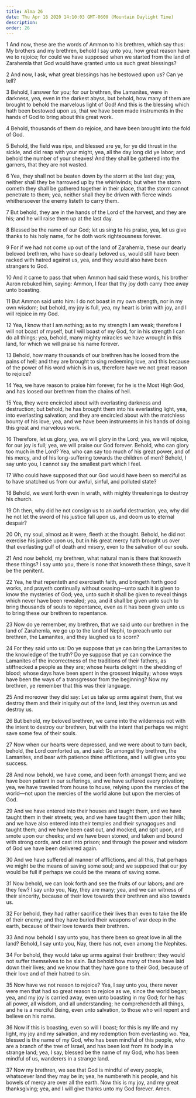 ```yaml
---
title: Alma 26
date: Thu Apr 16 2020 14:10:03 GMT-0600 (Mountain Daylight Time)
description: 
order: 26
---
```


<p>
  1 And now, these are the words of Ammon to his brethren, which say thus: My
  brothers and my brethren, behold I say unto you, how great reason have we to
  rejoice; for could we have supposed when we started from the land of Zarahemla
  that God would have granted unto us such great blessings?
</p>
<p>
  2 And now, I ask, what great blessings has he bestowed upon us? Can ye tell?
</p>
<p>
  3 Behold, I answer for you; for our brethren, the Lamanites, were in darkness,
  yea, even in the darkest abyss, but behold, how many of them are brought to
  behold the marvelous light of God! And this is the blessing which hath been
  bestowed upon us, that we have been made instruments in the hands of God to
  bring about this great work.
</p>
<p>
  4 Behold, thousands of them do rejoice, and have been brought into the fold of
  God.
</p>
<p>
  5 Behold, the field was ripe, and blessed are ye, for ye did thrust in the
  sickle, and did reap with your might, yea, all the day long did ye labor; and
  behold the number of your sheaves! And they shall be gathered into the
  garners, that they are not wasted.
</p>
<p>
  6 Yea, they shall not be beaten down by the storm at the last day; yea,
  neither shall they be harrowed up by the whirlwinds; but when the storm cometh
  they shall be gathered together in their place, that the storm cannot
  penetrate to them; yea, neither shall they be driven with fierce winds
  whithersoever the enemy listeth to carry them.
</p>
<p>
  7 But behold, they are in the hands of the Lord of the harvest, and they are
  his; and he will raise them up at the last day.
</p>
<p>
  8 Blessed be the name of our God; let us sing to his praise, yea, let us give
  thanks to his holy name, for he doth work righteousness forever.
</p>
<p>
  9 For if we had not come up out of the land of Zarahemla, these our dearly
  beloved brethren, who have so dearly beloved us, would still have been racked
  with hatred against us, yea, and they would also have been strangers to God.
</p>
<p>
  10 And it came to pass that when Ammon had said these words, his brother Aaron
  rebuked him, saying: Ammon, I fear that thy joy doth carry thee away unto
  boasting.
</p>
<p>
  11 But Ammon said unto him: I do not boast in my own strength, nor in my own
  wisdom; but behold, my joy is full, yea, my heart is brim with joy, and I will
  rejoice in my God.
</p>
<p>
  12 Yea, I know that I am nothing; as to my strength I am weak; therefore I
  will not boast of myself, but I will boast of my God, for in his strength I
  can do all things; yea, behold, many mighty miracles we have wrought in this
  land, for which we will praise his name forever.
</p>
<p>
  13 Behold, how many thousands of our brethren has he loosed from the pains of
  hell; and they are brought to sing redeeming love, and this because of the
  power of his word which is in us, therefore have we not great reason to
  rejoice?
</p>
<p>
  14 Yea, we have reason to praise him forever, for he is the Most High God, and
  has loosed our brethren from the chains of hell.
</p>
<p>
  15 Yea, they were encircled about with everlasting darkness and destruction;
  but behold, he has brought them into his everlasting light, yea, into
  everlasting salvation; and they are encircled about with the matchless bounty
  of his love; yea, and we have been instruments in his hands of doing this
  great and marvelous work.
</p>
<p>
  16 Therefore, let us glory, yea, we will glory in the Lord; yea, we will
  rejoice, for our joy is full; yea, we will praise our God forever. Behold, who
  can glory too much in the Lord? Yea, who can say too much of his great power,
  and of his mercy, and of his long-suffering towards the children of men?
  Behold, I say unto you, I cannot say the smallest part which I feel.
</p>
<p>
  17 Who could have supposed that our God would have been so merciful as to have
  snatched us from our awful, sinful, and polluted state?
</p>
<p>
  18 Behold, we went forth even in wrath, with mighty threatenings to destroy
  his church.
</p>
<p>
  19 Oh then, why did he not consign us to an awful destruction, yea, why did he
  not let the sword of his justice fall upon us, and doom us to eternal despair?
</p>
<p>
  20 Oh, my soul, almost as it were, fleeth at the thought. Behold, he did not
  exercise his justice upon us, but in his great mercy hath brought us over that
  everlasting gulf of death and misery, even to the salvation of our souls.
</p>
<p>
  21 And now behold, my brethren, what natural man is there that knoweth these
  things? I say unto you, there is none that knoweth these things, save it be
  the penitent.
</p>
<p>
  22 Yea, he that repenteth and exerciseth faith, and bringeth forth good works,
  and prayeth continually without ceasing&#x2014;unto such it is given to know
  the mysteries of God; yea, unto such it shall be given to reveal things which
  never have been revealed; yea, and it shall be given unto such to bring
  thousands of souls to repentance, even as it has been given unto us to bring
  these our brethren to repentance.
</p>
<p>
  23 Now do ye remember, my brethren, that we said unto our brethren in the land
  of Zarahemla, we go up to the land of Nephi, to preach unto our brethren, the
  Lamanites, and they laughed us to scorn?
</p>
<p>
  24 For they said unto us: Do ye suppose that ye can bring the Lamanites to the
  knowledge of the truth? Do ye suppose that ye can convince the Lamanites of
  the incorrectness of the traditions of their fathers, as stiffnecked a people
  as they are; whose hearts delight in the shedding of blood; whose days have
  been spent in the grossest iniquity; whose ways have been the ways of a
  transgressor from the beginning? Now my brethren, ye remember that this was
  their language.
</p>
<p>
  25 And moreover they did say: Let us take up arms against them, that we
  destroy them and their iniquity out of the land, lest they overrun us and
  destroy us.
</p>
<p>
  26 But behold, my beloved brethren, we came into the wilderness not with the
  intent to destroy our brethren, but with the intent that perhaps we might save
  some few of their souls.
</p>
<p>
  27 Now when our hearts were depressed, and we were about to turn back, behold,
  the Lord comforted us, and said: Go amongst thy brethren, the Lamanites, and
  bear with patience thine afflictions, and I will give unto you success.
</p>
<p>
  28 And now behold, we have come, and been forth amongst them; and we have been
  patient in our sufferings, and we have suffered every privation; yea, we have
  traveled from house to house, relying upon the mercies of the world&#x2014;not
  upon the mercies of the world alone but upon the mercies of God.
</p>
<p>
  29 And we have entered into their houses and taught them, and we have taught
  them in their streets; yea, and we have taught them upon their hills; and we
  have also entered into their temples and their synagogues and taught them; and
  we have been cast out, and mocked, and spit upon, and smote upon our cheeks;
  and we have been stoned, and taken and bound with strong cords, and cast into
  prison; and through the power and wisdom of God we have been delivered again.
</p>
<p>
  30 And we have suffered all manner of afflictions, and all this, that perhaps
  we might be the means of saving some soul; and we supposed that our joy would
  be full if perhaps we could be the means of saving some.
</p>
<p>
  31 Now behold, we can look forth and see the fruits of our labors; and are
  they few? I say unto you, Nay, they are many; yea, and we can witness of their
  sincerity, because of their love towards their brethren and also towards us.
</p>
<p>
  32 For behold, they had rather sacrifice their lives than even to take the
  life of their enemy; and they have buried their weapons of war deep in the
  earth, because of their love towards their brethren.
</p>
<p>
  33 And now behold I say unto you, has there been so great love in all the
  land? Behold, I say unto you, Nay, there has not, even among the Nephites.
</p>
<p>
  34 For behold, they would take up arms against their brethren; they would not
  suffer themselves to be slain. But behold how many of these have laid down
  their lives; and we know that they have gone to their God, because of their
  love and of their hatred to sin.
</p>
<p>
  35 Now have we not reason to rejoice? Yea, I say unto you, there never were
  men that had so great reason to rejoice as we, since the world began; yea, and
  my joy is carried away, even unto boasting in my God; for he has all power,
  all wisdom, and all understanding; he comprehendeth all things, and he is a
  merciful Being, even unto salvation, to those who will repent and believe on
  his name.
</p>
<p>
  36 Now if this is boasting, even so will I boast; for this is my life and my
  light, my joy and my salvation, and my redemption from everlasting wo. Yea,
  blessed is the name of my God, who has been mindful of this people, who are a
  branch of the tree of Israel, and has been lost from its body in a strange
  land; yea, I say, blessed be the name of my God, who has been mindful of us,
  wanderers in a strange land.
</p>
<p>
  37 Now my brethren, we see that God is mindful of every people, whatsoever
  land they may be in; yea, he numbereth his people, and his bowels of mercy are
  over all the earth. Now this is my joy, and my great thanksgiving; yea, and I
  will give thanks unto my God forever. Amen.
</p>
